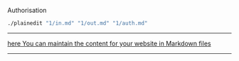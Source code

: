 
Authorisation
```bash
./plainedit "1/in.md" "1/out.md" "1/auth.md"
```



---

[here You can maintain the content for your website in Markdown files](https://github.com/plainedit/examples/edit/main/EXAMPLES.md)

---